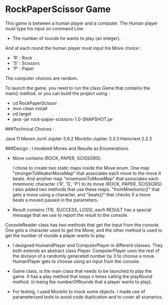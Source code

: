 # RockPaperScissor Game

This game is between a human player and a computer.
The Human player must type his input on command Line:
- The number of rounds he wants to play (an integer).

And at each round the human player must input his Move choice :
- 'R' : Rock
- 'S' : Scissors
- 'P' : Paper

The computer choices are random.

To launch the game, you need to run the class Game that contains the main() method.
or
you can build the project using : 
- cd RockPaperScissor
- mvn clean install
- cd target
-  java -jar rock-paper-scissors-1.0-SNAPSHOT.jar
 
###Technical Choices :

Java 11
Maven
Junit Jupiter 5.6.2
Mockito-Jupiter 3.3.3
Hamcrest 2.2.2

###Design :
 I modeled Moves and Results as Enumerations.
 - Move contains (ROCK, PAPER, SCISSORS).
 
      I chose to create two static maps inside the Move enum. One map "strongerToWeakerMoveMap" that associates 
      each move to the move it beats. And another map "mnemonicToMoveMap" that associates each mnemonic character
      ('R', 'S', 'P') to its move (ROCK, PAPER, SCISSORS). I also added two methods that use these maps. "fromMnemonic()" 
      that gets a move using a character, and "beats()" that checks if a move beats a moved passed in the parameters.
 
 - Result contains (TIE, SUCCESS, LOSS), each RESULT has a special message that we use to report the result to the console.
 
 ConsoleReader class has two methods that get the input from the console. One gets a character used to get the Move, and the other 
 method is used to get the number of rounds a player wants to play.
 
 - I designed HumandPlayer and ComputerPlayer in different classes. They both extends an abstract class Player.
 ComputerPlayer uses the rest of the division of a randomly generated number by 3 to choose a move.
 HumanPlayer gets to choose using an input from the console.
 
 - Game class, is the main class that needs to be launched to play the game.
 It has a play method that loops n times calling the playRound method. (n being the numberOfRounds that a player wants to play).
 
 - For testing, I used Mockito to mock some objects. I made use of parameterized tests to avoid code duplication and
 to cover all scenarios.